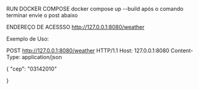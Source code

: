 RUN DOCKER COMPOSE
docker compose up --build
após o comando terminar envie o post abaixo


ENDEREÇO DE ACESSSO
<http://127.0.0.1:8080/weather>

Exemplo de Uso:

POST http://127.0.0.1:8080/weather HTTP/1.1
Host: 127.0.0.1:8080
Content-Type: application/json

{
  "cep": "03142010"

}